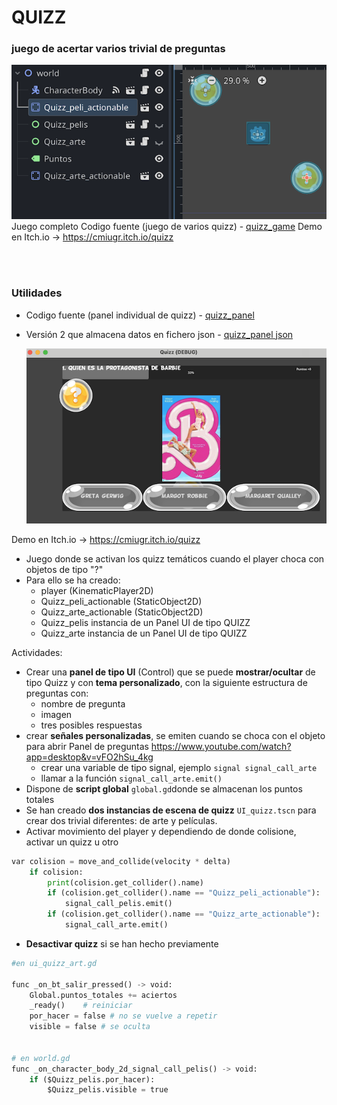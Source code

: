 # QUIZZ 
### juego de acertar varios trivial de preguntas 

![img](quizz_world_scene.png)
Juego completo 
Codigo fuente (juego de varios quizz) - [quizz_game](quizz.zip)
Demo en Itch.io -> https://cmiugr.itch.io/quizz





<br>
<br>


### Utilidades 

*  Codigo fuente (panel individual de quizz) - [quizz_panel](quizz_panel.zip)
*  Versión 2 que almacena datos en fichero json -  [quizz_panel json](quizz_panel_json.zip)

   ![img](quizz_portada.png)





Demo en Itch.io -> https://cmiugr.itch.io/quizz

* Juego donde se activan los quizz temáticos cuando el player choca con objetos de tipo "?"
* Para ello se ha creado: 
  * player  (KinematicPlayer2D)
  * Quizz_peli_actionable (StaticObject2D)
  * Quizz_arte_actionable (StaticObject2D)
  * Quizz_pelis instancia de un Panel UI de tipo QUIZZ 
  * Quizz_arte instancia de un Panel UI de tipo QUIZZ  


Actividades: 

* Crear una **panel de tipo UI** (Control) que se puede **mostrar/ocultar** de tipo Quizz y con **tema personalizado**, con la siguiente estructura de preguntas con: 
	* nombre de pregunta 
	* imagen
	* tres posibles respuestas
* crear **señales personalizadas**,  se emiten cuando se choca con el objeto para abrir Panel de preguntas  https://www.youtube.com/watch?app=desktop&v=vFO2hSu_4kg
	* crear una variable de tipo signal, ejemplo ``signal signal_call_arte`` 
	* llamar a la función ``signal_call_arte.emit()``
* Dispone de **script global** ``global.gd``donde se almacenan los puntos totales
* Se han creado **dos instancias de escena de quizz** ``UI_quizz.tscn`` para crear dos trivial diferentes: de arte y películas. 
* Activar movimiento del player y dependiendo de donde colisione, activar un quizz u otro 

```python
var colision = move_and_collide(velocity * delta)
	if colision: 
		print(colision.get_collider().name)
		if (colision.get_collider().name == "Quizz_peli_actionable"):
			signal_call_pelis.emit()
		if (colision.get_collider().name == "Quizz_arte_actionable"):
			signal_call_arte.emit()
```

* **Desactivar quizz** si se han hecho previamente 

```python
#en ui_quizz_art.gd

func _on_bt_salir_pressed() -> void:
	Global.puntos_totales += aciertos
	_ready()	# reiniciar
	por_hacer = false # no se vuelve a repetir
	visible = false # se oculta


# en world.gd
func _on_character_body_2d_signal_call_pelis() -> void:
	if ($Quizz_pelis.por_hacer):
		$Quizz_pelis.visible = true
```
